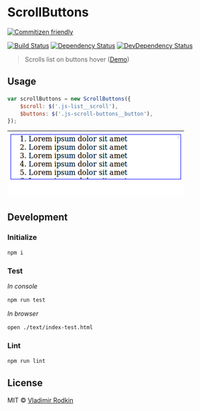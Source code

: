 # ScrollButtons

[![Commitizen friendly][commitizen-image]][commitizen-url]

[![Build Status][travis-image]][travis-url]
[![Dependency Status][depstat-image]][depstat-url]
[![DevDependency Status][depstat-dev-image]][depstat-dev-url]

> Scrolls list on buttons hover ([Demo](https://jsfiddle.net/VovanR/7m4838yz/))

## Usage

```javascript
var scrollButtons = new ScrollButtons({
    $scroll: $('.js-list__scroll'),
    $buttons: $('.js-scroll-buttons__button'),
});
```

![](preview/example.gif)

## Development

### Initialize
```sh
npm i
```

### Test
*In console*
```sh
npm run test
```

*In browser*
```sh
open ./text/index-test.html
```

### Lint
```sh
npm run lint
```

## License
MIT © [Vladimir Rodkin](https://github.com/VovanR)

[commitizen-url]: http://commitizen.github.io/cz-cli/
[commitizen-image]: https://img.shields.io/badge/commitizen-friendly-brightgreen.svg?style=flat-square

[travis-url]: https://travis-ci.org/VovanR/scroll-buttons
[travis-image]: http://img.shields.io/travis/VovanR/scroll-buttons.svg

[depstat-url]: https://david-dm.org/VovanR/scroll-buttons
[depstat-image]: https://david-dm.org/VovanR/scroll-buttons.svg

[depstat-dev-url]: https://david-dm.org/VovanR/scroll-buttons
[depstat-dev-image]: https://david-dm.org/VovanR/scroll-buttons/dev-status.svg
